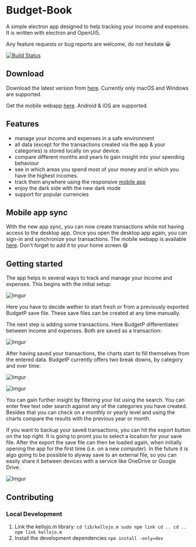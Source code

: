
# Budget-Book
A simple electron app designed to help tracking your income and expenses.
It is written with electron and OpenUI5.

Any feature requests or bug reports are welcome, do not hesitate 😀


[![Build Status](https://travis-ci.org/Kellojo/Budget-Book.svg?branch=master)](https://travis-ci.org/Kellojo/Budget-Book)



## Download
Download the latest version from [here](https://github.com/Kellojo/Budget-Book/releases/latest).
Currently only macOS and Windows are supported.

Get the mobile webapp [here](https://budget-book-7ebd4.web.app).
Android & iOS are supported.

## Features
- manage your income and expenses in a safe environment
- all data (except for the transactions created via the app & your categories) is stored locally on your device.
- compare different months and years to gain insight into your spending behaviour
- see in which areas you spend most of your money and in which you have the highest incomes.
- track them anywhere using the responsive [mobile app](https://budget-book-7ebd4.web.app)
- enjoy the dark side with the new dark mode 
- support for popular currencies



## Mobile app sync

With the new app sync, you can now create transactions while not having access to the desktop app. Once you open the desktop app again, you can sign-in and synchronize your transactions. The mobile webapp is available [here](https://budget-book-7ebd4.web.app). Don't forget to add it to your home screen 😄


## Getting started 
The app helps in several ways to track and manage your income and expenses.
This begins with the initial setup:

![Imgur](https://i.imgur.com/RBsSsWS.png)

Here you have to decide wether to start fresh or from a previously exported BudgetP save file. These save files can be created at any time manually.

The next step is adding some transactions. Here BudgetP differentiates between income and expenses. Both are saved as a transaction:

![Imgur](https://i.imgur.com/eqXlaNB.png)

After having saved your transactions, the charts start to fill themselves from the entered data. BudgetP currently offers two break downs, by category and over time:

![Imgur](https://i.imgur.com/cCpfl5n.png)

![Imgur](https://i.imgur.com/sduUOaX.png)

You can gain further insight by filtering your list using the search. You can enter free text oder search against any of the categories you have created. Besides that you can check on a monthly or yearly level and using the charts compare the results with the previous year or month.

If you want to backup your saved transactions, you can hit the export button on the top right. It is going to promt you to select a location for your save file. After the export the save file can then be loaded again, when initially opening the app for the first time (i.e. on a new computer). In the future it is algo going to be possible to alyway save to an external file, so you can easily share it between devices with a service like OneDrive or Google Drive.

![Imgur](https://i.imgur.com/QHefOVR.png)


## Contributing

### Local Development

1. Link the kellojo.m library:
`
    cd lib/kellojo.m
    sudo npm link
    cd ..
    cd ..
    npm link kellojo.m
`
2. Install the development dependencies
`
    npm install -only=dev
`
